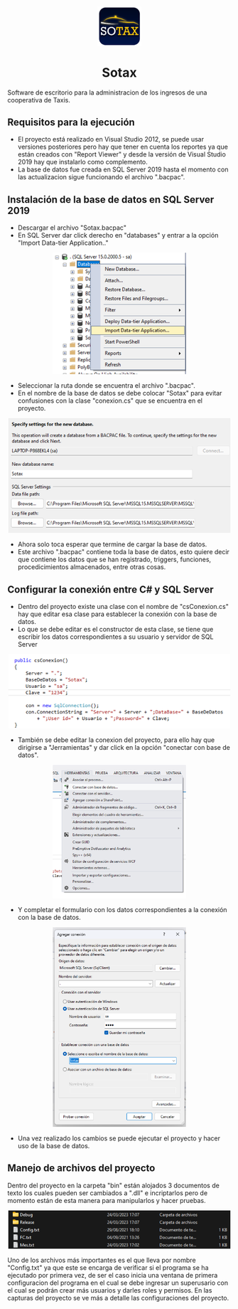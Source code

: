 <p align="center">
  <img alt="Logo Sotax" src="assets/Images/Logo-Programa-Taxi.png" width="100px" />
  <h1 align="center">Sotax</h1>
</p>
Software de escritorio para la administracion de los ingresos de una cooperativa de Taxis.

## Requisitos para la ejecución
- El proyecto está realizado en Visual Studio 2012, se puede usar versiones posteriores pero hay que tener en cuenta los reportes ya que están creados con "Report Viewer" y desde la versión de Visual Studio 2019 hay que instalarlo como complemento. 
- La base de datos fue creada en SQL Server 2019 hasta el momento con las actualizacion sigue funcionando el archivo ".bacpac".

## Instalación de la base de datos en SQL Server 2019
- Descargar el archivo "Sotax.bacpac"
- En SQL Server dar click derecho en "databases" y entrar a la opción "Import Data-tier Application.."

<p align="center">
<img alt="Logo Sotax" src="assets/Images/cap1.png" width="300px" />
</p>

- Seleccionar la ruta donde se encuentra el archivo ".bacpac".
- En el nombre de la base de datos se debe colocar "Sotax" para evitar confusiones con la clase "conexion.cs" que se encuentra en el proyecto.

<p align="center">
<img alt="Logo Sotax" src="assets/Images/cap2.png" width="500px" />
</p>

- Ahora solo toca esperar que termine de cargar la base de datos.
- Este archivo ".bacpac" contiene toda la base de datos, esto quiere decir que contiene los datos que se han registrado, triggers, funciones, procedicimientos almacenados, entre otras cosas.

## Configurar la conexión entre C# y SQL Server
- Dentro del proyecto existe una clase con el nombre de "csConexion.cs" hay que editar esa clase para establecer la conexión con la base de datos.
- Lo que se debe editar es el constructor de esta clase, se tiene que escribir los datos correspondientes a su usuario y servidor de SQL Server

<p align="center">
<img alt="Logo Sotax" src="assets/Images/cap3.png" width="500px" />
</p>

- También se debe editar la conexion del proyecto, para ello hay que dirigirse a "Jerramientas" y dar click en la opción "conectar con base de datos".

<p align="center">
<img alt="Logo Sotax" src="assets/Images/cap4.png" width="300px" />
</p>

- Y completar el formulario con los datos correspondientes a la conexión con la base de datos.

<p align="center">
<img alt="Logo Sotax" src="assets/Images/cap5.png" width="300px" />
</p>

- Una vez realizado los cambios se puede ejecutar el proyecto y hacer uso de la base de datos.

## Manejo de archivos del proyecto 
Dentro del proyecto en la carpeta "bin" están alojados 3 documentos de texto los cuales pueden ser cambiados a ".dll" e incriptarlos pero de momento están de esta manera para manipularlos y hacer pruebas. 

<p align="center">
<img alt="Logo Sotax" src="assets/Images/cap6.png" width="500px" />
</p>

Uno de los archivos más importantes es el que lleva por nombre "Config.txt" ya que este se encarga de verificar si el programa se ha ejecutado por primera vez, de ser el caso inicia una ventana de primera configuracion del programa en el cual se debe ingresar un superusario con el cual se podrán crear más usuarios y darles roles y permisos. En las capturas del proyecto se ve más a detalle las configuraciones del proyecto.
